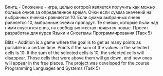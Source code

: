 Блитц - Сложение - игра, целью которой является получить как можно больше очков за определенное время. Очки если сумма значений на выбранных ячейках равняется 10. Если сумма выбранных ячеек равняется 10, выбранные ячейки пропадут. Те ячейки, которые были над ними опустятся вниз, на свободных местах появятся новые.
Проект разработан для курса Языки и Сисетемы Программирования (Таск 5)


Blitz - Addition is a game where the goal is to get as many points as possible in a certain time. Points if the sum of the values ​​in the selected cells is 10. If the sum of the selected cells is 10, the selected cells will disappear. Those cells that were above them will go down, and new ones will appear in the free places.
The project was developed for the course Programming Languages ​​and Systems (Task 5)
